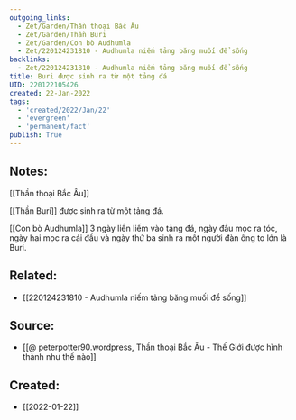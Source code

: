 ```yaml
---
outgoing_links:
  - Zet/Garden/Thần thoại Bắc Âu
  - Zet/Garden/Thần Buri
  - Zet/Garden/Con bò Audhumla
  - Zet/220124231810 - Audhumla niếm tảng băng muối để sống
backlinks:
  - Zet/220124231810 - Audhumla niếm tảng băng muối để sống
title: Buri được sinh ra từ một tảng đá
UID: 220122105426
created: 22-Jan-2022
tags:
  - 'created/2022/Jan/22'
  - 'evergreen'
  - 'permanent/fact'
publish: True
---
```

## Notes:
[[Thần thoại Bắc Âu]]

[[Thần Buri]] được sinh ra từ một tảng đá.

[[Con bò Audhumla]] 3 ngày liền liếm vào tảng đá, ngày đầu mọc ra tóc, ngày hai mọc ra cái đầu và ngày thứ ba sinh ra một người đàn ông to lớn là Buri.

## Related:
- [[220124231810 - Audhumla niếm tảng băng muối để sống]]
## Source:
- [[@ peterpotter90.wordpress, Thần thoại Bắc Âu - Thế Giới được hình thành như thế nào]]



## Created:
- [[2022-01-22]]
